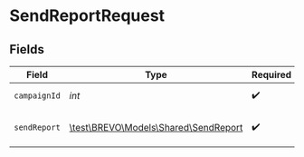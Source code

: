 # SendReportRequest


## Fields

| Field                                                                     | Type                                                                      | Required                                                                  | Description                                                               |
| ------------------------------------------------------------------------- | ------------------------------------------------------------------------- | ------------------------------------------------------------------------- | ------------------------------------------------------------------------- |
| `campaignId`                                                              | *int*                                                                     | :heavy_check_mark:                                                        | Id of the campaign                                                        |
| `sendReport`                                                              | [\test\BREVO\Models\Shared\SendReport](../../Models/Shared/SendReport.md) | :heavy_check_mark:                                                        | Values for send a report                                                  |